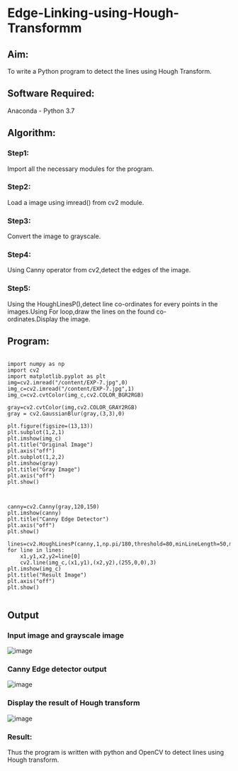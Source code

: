 # Edge-Linking-using-Hough-Transformm
## Aim:
To write a Python program to detect the lines using Hough Transform.

## Software Required:
Anaconda - Python 3.7

## Algorithm:
### Step1:

Import all the necessary modules for the program.
### Step2:

Load a image using imread() from cv2 module.
### Step3:

Convert the image to grayscale.
### Step4:

Using Canny operator from cv2,detect the edges of the image.
### Step5:

Using the HoughLinesP(),detect line co-ordinates for every points in the images.Using For loop,draw the lines on the found co-ordinates.Display the image.

## Program:
```

```
```
import numpy as np
import cv2
import matplotlib.pyplot as plt
img=cv2.imread("/content/EXP-7.jpg",0)
img_c=cv2.imread("/content/EXP-7.jpg",1)
img_c=cv2.cvtColor(img_c,cv2.COLOR_BGR2RGB)

gray=cv2.cvtColor(img,cv2.COLOR_GRAY2RGB)
gray = cv2.GaussianBlur(gray,(3,3),0)

plt.figure(figsize=(13,13))
plt.subplot(1,2,1)
plt.imshow(img_c)
plt.title("Original Image")
plt.axis("off")
plt.subplot(1,2,2)
plt.imshow(gray)
plt.title("Gray Image")
plt.axis("off")
plt.show()



canny=cv2.Canny(gray,120,150)
plt.imshow(canny)
plt.title("Canny Edge Detector")
plt.axis("off")
plt.show()

lines=cv2.HoughLinesP(canny,1,np.pi/180,threshold=80,minLineLength=50,maxLineGap=250)
for line in lines:
    x1,y1,x2,y2=line[0]
    cv2.line(img_c,(x1,y1),(x2,y2),(255,0,0),3)
plt.imshow(img_c)
plt.title("Result Image")
plt.axis("off")
plt.show()


```
## Output


### Input image and grayscale image
![image](https://github.com/user-attachments/assets/da875220-d2ba-4f8e-8d8f-a384a5d02db7)


### Canny Edge detector output
![image](https://github.com/user-attachments/assets/3c1f79c6-b176-45c8-a8a8-cf060402e402)

### Display the result of Hough transform

![image](https://github.com/user-attachments/assets/fff9fb02-3638-400c-abfa-16ade1ea5aa1)

### Result:
Thus the program is written with python and OpenCV to detect lines using Hough transform.
